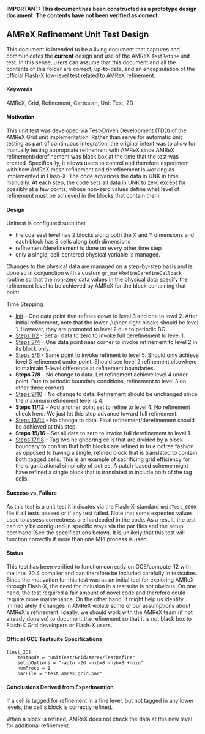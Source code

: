 __IMPORTANT: This document has been constructed as a prototype design document.  The contents have not been verified as correct.__

## AMReX Refinement Unit Test Design

This document is intended to be a living document that captures and communicates the __current__ design and use of the AMReX `TestRefine` unit test.  In this sense, users can assume that this document and all the contents of this folder are correct, up-to-date, and an encapsulation of the official Flash-X low-level test related to AMReX refinement.

#### Keywords
AMReX, Grid, Refinement, Cartesian, Unit Test, 2D

#### Motivation
This unit test was developed via Test-Driven Development (TDD) of the AMReX Grid unit implementation.  Rather than serve for automatic unit testing as part of continuous integration, the original intent was to allow for manually testing appropriate refinement with AMReX since AMReX refinement/derefinement was black box at the time that the test was created.  Specificallly, it allows users to control and therefore experiment with how AMReX mesh refinement and derefinement is working as implemented in Flash-X.  The code advances the data in UNK in time manually.  At each step, the code sets all data in UNK to zero except for possibly at a few points, whose non-zero values define what level of refinement must be achieved in the blocks that contain them.

#### Design
Unittest is configured such that
* the coarsest level has 2 blocks along both the X and Y dimensions and each block has 8 cells along both dimensions
* refinement/derefinement is done on every other time step
* only a single, cell-centered physical variable is managed.

Changes to the physical data are managed on a step-by-step basis and is done so in conjunction with a custom `gr_markRefineDerefineCallback` routine so that the non-zero data values in the physical data specify the refinement level to be achieved by AMReX for the block containing that point.

Time Stepping
* [Init](TestRefine_Init_Both.pdf) - One data point that refines down to level 3 and one to level 2.  After initial refinement, note that the lower-/upper-right blocks should be level 1.  However, they are promoted to level 2 due to periodic BC.
* [Steps 1/2](TestRefine_Step2_Both.pdf) - Set all data to zero to invoke full derefinement to level 1.
* [Steps 3/4](TestRefine_Step4_Both.pdf) - One data point near corner to invoke refinement to level 2 in its block only.
* [Steps 5/6](TestRefine_Step6_Both.pdf) - Same point to invoke refiment to level 5.  Should only achieve level 3 refinement under point.  Should see level 2 refinement elsewhere to maintain 1-level difference at refinement boundaries.
* __Steps 7/8__ - No change to data.  Let refinement achieve level 4 under point.  Due to periodic boundary conditions, refinement to level 3 on other three corners.
* [Steps 9/10](TestRefine_Step8_Both.pdf) - No change to data.  Refinement should be unchanged since the maximum refinement level is 4.
* __Steps 11/12__ - Add another point set to refine to level 4.  No refinement check here.  We just let this step advance toward full refinement.
* [Steps 13/14](TestRefine_Step14_Both.pdf) - No change to data.  Final refinement/derefinement should be achieved at this step.
* __Steps 15/16__ - Set all data to zero to invoke full derefinement to level 1.
* [Steps 17/18](TestRefine_Step18_Both.png) - Tag two neighboring cells that are divided by a block boundary to confirm that both blocks are refined in true octree fashion as opposed to having a single, refined block that is translated to contain both tagged cells.  This is an example of sacrificing grid efficiency for the organizational simplicity of octree.  A patch-based scheme might have refined a single block that is translated to include both of the tag cells.

#### Success vs. Failure
As this test is a unit test it indicates via the Flash-X-standard `unitTest_0000` file if all tests passed or if any test failed.  Note that some expected values used to assess correctness are hardcoded in the code.  As a result, the test can only be configured in specific ways via the par files and the setup command (See the specifications below).  It is unlikely that this test will function correctly if more than one MPI process is used.

#### Status
This test has been verified to function correctly on GCE/compute-12 with the Intel 20.4 compiler and can therefore be included carefully in testsuites.  Since the motivation for this test was as an initial tool for exploring AMReX through Flash-X, the need for inclusion in a testsuite is not obvious.  On one hand, the test required a fair amount of novel code and therefore could require more maintenance.  On the other hand, it might help us identify immediately if changes in AMReX violate some of our assumptions about AMReX's refinement.  Ideally, we should work with the AMReX team (if not already done so) to document the refinement so that it is not black box to Flash-X Grid developers or Flash-X users.

#### Official GCE Testsuite Specifications
```
[test_2D]
    testNode = "unitTest/Grid/Amrex/TestRefine"
    setupOptions = "-auto -2d -nxb=8 -nyb=8 +noio"
    numProcs = 1
    parFile = "test_amrex_grid.par"
```

#### Conclusions Derived from Experimention
If a cell is tagged for refinement in a fine level, but not tagged in any lower levels, the cell's block is correctly refined.

When a block is refined, AMReX does not check the data at this new level for additional refinement.
